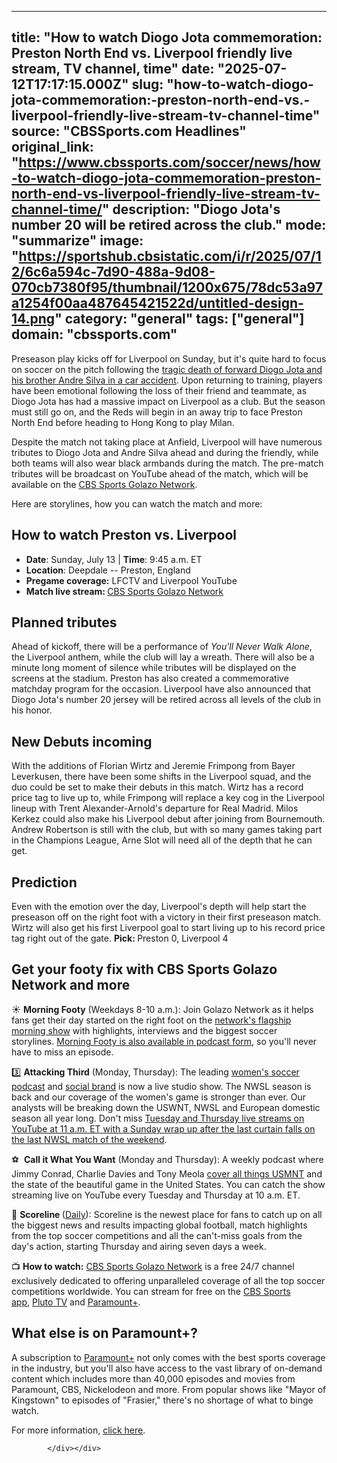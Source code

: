 ---
   title: "How to watch Diogo Jota commemoration: Preston North End vs. Liverpool friendly live stream, TV channel, time"
   date: "2025-07-12T17:17:15.000Z"
   slug: "how-to-watch-diogo-jota-commemoration:-preston-north-end-vs.-liverpool-friendly-live-stream-tv-channel-time"
   source: "CBSSports.com Headlines"
   original_link: "https://www.cbssports.com/soccer/news/how-to-watch-diogo-jota-commemoration-preston-north-end-vs-liverpool-friendly-live-stream-tv-channel-time/"
   description: "Diogo Jota's number 20 will be retired across the club."
   mode: "summarize"
   image: "https://sportshub.cbsistatic.com/i/r/2025/07/12/6c6a594c-7d90-488a-9d08-070cb7380f95/thumbnail/1200x675/78dc53a97a1254f00aa487645421522d/untitled-design-14.png"
   category: "general"
   tags: ["general"]
   domain: "cbssports.com"
  ---
  <div id="readability-page-1" class="page"><div>
        
        
        
                
        
<p>Preseason play kicks off for <span>Liverpool</span> on Sunday, but it's quite hard to focus on soccer on the pitch following the <span><a href="https://www.cbssports.com/soccer/news/diogo-jota-liverpool-and-portugal-player-dies-in-car-accident-in-spain-at-age-28/" target="_blank">tragic death of forward Diogo Jota and his brother Andre Silva in a car accident</a></span>. Upon returning to training, players have been emotional following the loss of their friend and teammate, as Diogo Jota has had a massive impact on Liverpool as a club. But the season must still go on, and the Reds will begin in an away trip to face Preston North End before heading to Hong Kong to play Milan.</p><p>Despite the match not taking place at Anfield, Liverpool will have numerous tributes to Diogo Jota and Andre Silva ahead and during the friendly, while both teams will also wear black armbands during the match. The pre-match tributes will be broadcast on YouTube ahead of the match, which will be available on the <a href="https://www.cbssports.com/watch/cbs-sports-golazo-network?ftag=CBS-03-10ade4e" target="_blank">CBS Sports Golazo Network</a>.</p><p>Here are storylines, how you can watch the match and more:</p><h2>How to watch Preston vs. Liverpool</h2><ul><li><strong>Date</strong>: Sunday, July 13 |&nbsp;<strong>Time</strong>: 9:45&nbsp;a.m. ET</li><li><strong>Location</strong>: Deepdale -- Preston, England</li><li><strong>Pregame coverage:</strong> LFCTV and Liverpool YouTube</li><li><strong>Match live stream:&nbsp;</strong><a href="https://www.cbssports.com/watch/cbs-sports-golazo-network?ftag=CBS-03-10ade4e" target="_blank">CBS Sports Golazo Network</a></li></ul><h2>Planned tributes</h2><p>Ahead of kickoff, there will be a performance of <em>You'll Never Walk Alone</em>, the Liverpool anthem, while the club will lay a wreath. There will also be a minute long moment of silence while tributes will be displayed on the screens at the stadium. Preston has also created a commemorative matchday program for the occasion. Liverpool have also announced that Diogo Jota's number 20 jersey will be retired across all levels of the club in his honor.</p><h2>New Debuts incoming</h2><p>With the additions of <span>Florian Wirtz</span> and <span>Jeremie Frimpong</span> from <span>Bayer Leverkusen</span>, there have been some shifts in the Liverpool squad, and the duo could be set to make their debuts in this match. Wirtz has a record price tag to live up to, while Frimpong will replace a key cog in the Liverpool lineup with <span>Trent Alexander-Arnold's</span> departure for <span>Real Madrid</span>. Milos Kerkez could also make his Liverpool debut after joining from Bournemouth. Andrew Robertson is still with the club, but with so many games taking part in the Champions League, Arne Slot will need all of the depth that he can get.</p><h2>Prediction</h2><p>Even with the emotion over the day, Liverpool's depth will help start the preseason off on the right foot with a victory in their first preseason match. Wirtz will also get his first Liverpool goal to start living up to his record price tag right out of the gate.&nbsp;<strong>Pick: </strong>Preston 0, Liverpool 4</p><h2>Get your footy fix with CBS Sports Golazo Network and more</h2><p>☀️&nbsp;<strong>Morning Footy</strong>&nbsp;(Weekdays 8-10 a.m.): Join Golazo Network as it helps fans get their day started on the right foot on the&nbsp;<a href="https://www.cbssports.com/watch/cbs-sports-golazo-network?ftag=CBS-03-10ade4e" target="_blank">network's flagship morning show</a>&nbsp;with highlights, interviews and the biggest soccer storylines.&nbsp;<a href="https://podcasts.apple.com/us/podcast/morning-footy-a-daily-soccer-podcast-from-cbs/id1694386891" target="_blank" rel="nofollow">Morning Footy is also available in podcast form</a>, so you'll never have to miss an episode.</p><p>3️⃣&nbsp;<strong>Attacking Third</strong>&nbsp;(Monday, Thursday): The leading <a href="https://podcasts.apple.com/us/podcast/attacking-third-a-cbs-sports-womens-soccer-podcast/id1573642138" target="_blank" rel="nofollow">women's soccer podcast</a> and <a href="https://www.tiktok.com/discover/attacking-third" target="_blank" rel="nofollow">social brand</a> is now a live studio <span>show</span>. The NWSL season is back and our coverage of the women's game is stronger than ever. Our analysts will be breaking down the USWNT, NWSL and European domestic season all year long. Don't miss <a href="https://www.youtube.com/AttackingThird/streams?ftag=SNL-04-10aaa0g" target="_blank">Tuesday and Thursday live streams on YouTube at 11 a.m. ET with a Sunday wrap up after the last curtain falls on the last NWSL match of the weekend</a>.</p><p>⚽ &nbsp;<strong>Call it What You Want</strong>&nbsp;(Monday and Thursday): A weekly podcast where Jimmy Conrad, Charlie Davies and Tony Meola&nbsp;<a href="https://podcasts.apple.com/kg/podcast/call-it-what-you-want-a-cbs-sports-golazo-network-podcast/id1614458454" target="_blank" rel="nofollow">cover all things USMNT</a>&nbsp;and the state of the beautiful game in the United States. You can catch the show streaming live on YouTube every Tuesday and Thursday at 10 a.m. ET.</p><p>🥅&nbsp;<strong>Scoreline&nbsp;</strong>(<a href="https://www.paramountpressexpress.com/cbs-sports/releases/?view=108489-cbs-sports-golazo-network-continues-building-robust-247-programming-lineup-with-new-daily-highlight-show-scoreline" target="_blank" rel="nofollow">Daily</a>): Scoreline is the newest place for fans to catch up on all the biggest news and results impacting global football, match highlights from the top soccer competitions and all the can't-miss goals from the day's action, starting Thursday and airing seven days a week.</p><p>📺&nbsp;<strong>How to watch:</strong>&nbsp;<a href="https://www.cbssports.com/watch/cbs-sports-golazo-network?ftag=CBS-03-10ade4e" target="_blank">CBS Sports Golazo Network</a>&nbsp;is a free 24/7 channel exclusively dedicated to offering unparalleled coverage of all the top soccer competitions worldwide. You can stream for free on the&nbsp;<a href="https://cbs-sports.app.link/AmeE7lpg4cb?ftag=CBS-04-10adc4a" target="_blank" rel="nofollow">CBS Sports app</a>,&nbsp;<a href="https://pluto.tv/en/live-tv/63a0e33a45264d000850ed7e" target="_blank">Pluto TV</a>&nbsp;and&nbsp;<a href="http://paramountplus.com/golazo" target="_blank">Paramount+</a>.</p><h2>What else is on Paramount+?</h2><p>A subscription to <a href="https://www.paramountplus.com/?cbscidmt=sports&amp;ftag=PPM-22-10agi2j" target="_blank">Paramount+</a>&nbsp;not only comes with the best sports coverage in the industry, but you'll also have access to the vast library of on-demand content which includes more than 40,000 episodes and movies from Paramount, CBS, Nickelodeon and more. From popular shows like "Mayor of Kingstown" to episodes of "Frasier," there's no shortage of what to binge watch.&nbsp;</p><p>For more information, <a href="https://help.paramountplus.com/s/article/PD-What-plans-are-available-for-Paramount-and-how-much-do-they-cost" target="_blank">click here</a>.</p>


        
            </div></div>